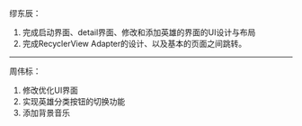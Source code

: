 缪东辰：
1. 完成启动界面、detail界面、修改和添加英雄的界面的UI设计与布局
2. 完成RecyclerView Adapter的设计、以及基本的页面之间跳转。
---
周伟标：
1. 修改优化UI界面
2. 实现英雄分类按钮的切换功能
3. 添加背景音乐
